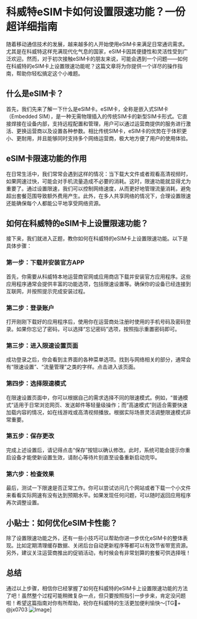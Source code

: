 # 科威特eSIM卡如何设置限速功能？一份超详细指南

随着移动通信技术的发展，越来越多的人开始使用eSIM卡来满足日常通讯需求。尤其是在科威特这样充满现代化气息的国家，eSIM卡因其便捷性和灵活性受到广泛欢迎。然而，对于初次接触eSIM卡的朋友来说，可能会遇到一个问题——如何在科威特的eSIM卡上设置限速功能呢？这篇文章将为你提供一个详尽的操作指南，帮助你轻松搞定这个小难题。

## 什么是eSIM卡？

首先，我们先来了解一下什么是eSIM卡。eSIM卡，全称是嵌入式SIM卡（Embedded SIM），是一种无需物理插入的传统SIM卡的新型SIM卡形式。它直接焊接在设备内部，支持远程配置和管理，用户可以通过运营商提供的服务进行激活、更换运营商以及设置各种参数。相比传统SIM卡，eSIM卡的优势在于体积更小、更耐用，并且能够同时支持多个网络运营商，极大地方便了用户的使用体验。

## eSIM卡限速功能的作用

在日常生活中，我们常常会遇到这样的情况：当下载大文件或者观看高清视频时，如果网速过快，可能会对手机流量造成不必要的消耗。这时，限速功能就显得尤为重要了。通过设置限速，我们可以控制网络速度，从而更好地管理流量消耗，避免超出套餐范围导致额外费用产生。此外，在多人共享网络的情况下，合理设置限速还能确保每个人都能公平地享受网络资源。

## 如何在科威特的eSIM卡上设置限速功能？

接下来，我们就进入正题，教你如何在科威特的eSIM卡上设置限速功能。以下是具体步骤：

### 第一步：下载并安装官方APP
首先，你需要从科威特本地运营商官网或应用商店下载并安装官方应用程序。这些应用程序通常会提供丰富的功能选项，包括限速设置等。确保你的设备已经连接到互联网，并按照提示完成安装过程。

### 第二步：登录账户
打开刚刚下载好的应用程序后，使用你在运营商处注册时使用的手机号码及密码登录。如果你忘记了密码，可以选择“忘记密码”选项，按照指示重置密码即可。

### 第三步：进入限速设置页面
成功登录之后，你会看到主界面的各种菜单选项。找到与网络相关的部分，通常会有“限速设置”、“流量管理”之类的字样。点击进入该页面。

### 第四步：选择限速模式
在限速设置页面中，你可以根据自己的需求选择不同的限速模式。例如，“普通模式”适用于日常浏览网页、发送邮件等轻量级操作；而“高速模式”则适合需要快速加载内容的情况，如在线游戏或高清视频播放。根据实际场景灵活调整限速模式非常重要。

### 第五步：保存更改
完成上述设置后，请记得点击“保存”按钮以确认修改。此时，系统可能会提示你重启设备才能使新设置生效，请耐心等待片刻直至设备重新启动完毕。

### 第六步：检查效果
最后，测试一下限速是否正常工作。你可以尝试访问几个网站或者下载一个小文件来看看实际网速有没有达到预期水平。如果发现任何问题，可以随时返回应用程序再次调整设置。

## 小贴士：如何优化eSIM卡性能？
除了设置限速功能之外，还有一些小技巧可以帮助你进一步优化eSIM卡的整体表现。比如定期清理缓存数据、关闭后台自动更新程序等都可以有效节省带宽资源。另外，建议关注运营商推出的促销活动，有时候会有非常划算的套餐可供选择哦！

## 总结

通过以上步骤，相信你已经掌握了如何在科威特的eSIM卡上设置限速功能的方法了吧！虽然整个过程可能稍微复杂一点，但只要按照指引一步步来，肯定没问题啦！希望这篇指南对你有所帮助，祝你在科威特的生活更加便利愉快～[TG💪+ @jx0703 ![Image](https://github.com/user-attachments/assets/dbca1d08-cadb-493c-b0ec-ad6f7a83f270)]